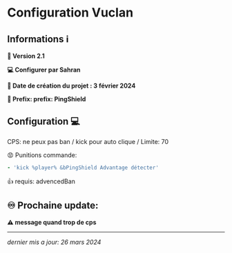 # Configuration Vuclan


## Informations ℹ️

**💾 Version 2.1**

**💻 Configurer par Sahran**

**📅 Date de création du projet : 3 février 2024**

**📣 Prefix: prefix: PingShield**


## Configuration 💻
CPS: ne peux pas ban / kick pour auto clique / Limite: 70

😡 Punitions commande:    

```yml
- 'kick %player% &bPingShield Advantage détecter'
```
         
👍 requis: advencedBan

## **♾️ Prochaine update:**

**⚠️ message quand trop de cps**

______

_dernier mis a jour: 26 mars 2024_
